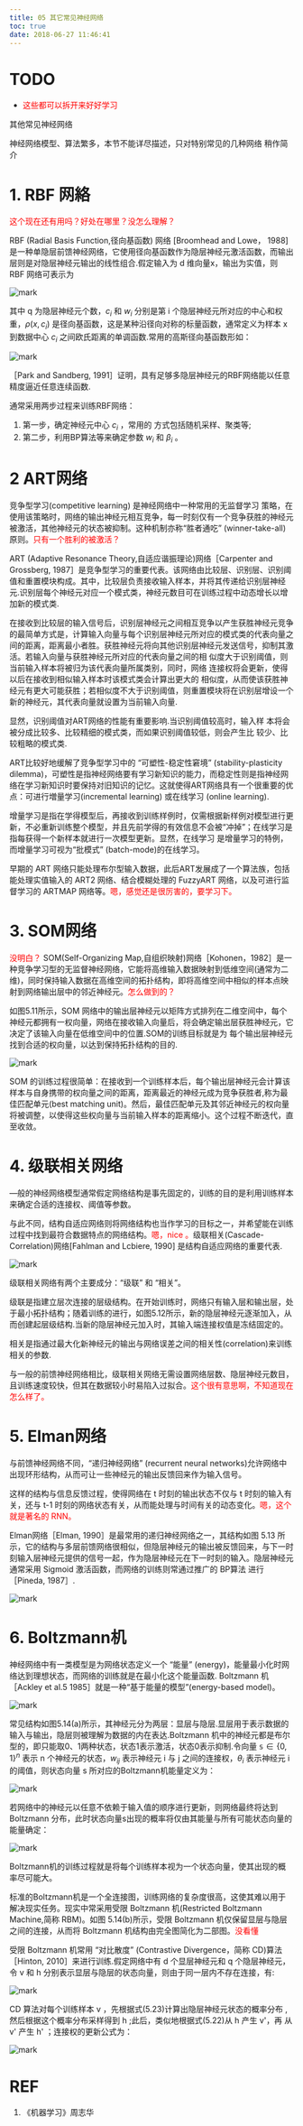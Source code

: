 ```yaml
---
title: 05 其它常见神经网络
toc: true
date: 2018-06-27 11:46:41
---
```


# TODO
- <span style="color:red;">这些都可以拆开来好好学习</span>






其他常见神经网络

神经网络模型、算法繁多，本节不能详尽描述，只对特别常见的几种网络 稍作简介

# 1. RBF 网絡

<span style="color:red;">这个现在还有用吗？好处在哪里？没怎么理解？</span>

RBF (Radial Basis Function,径向基函数) 网络 [Broomhead and Lowe， 1988] 是一种单隐层前馈神经网络，它使用径向基函数作为隐层神经元激活函数，而输出层则是对隐层神经元输出的线性组合.假定输入为 d 维向量x，输出为实值，则 RBF 网络可表示为

![mark](http://pacdb2bfr.bkt.clouddn.com/blog/image/180626/KmBkJGC74h.png?imageslim)

其中 q 为隐层神经元个数，$c_i$ 和 $w_i$ 分别是第 i 个隐层神经元所对应的中心和权重，$\rho (x,c_i)$ 是径向基函数，这是某种沿径向对称的标量函数，通常定义为样本 x 到数据中心 $c_i$ 之间欧氏距离的单调函数.常用的高斯径向基函数形如：


![mark](http://pacdb2bfr.bkt.clouddn.com/blog/image/180626/9AB5iJ3Bjj.png?imageslim)

［Park and Sandberg, 1991］证明，具有足够多隐层神经元的RBF网络能以任意精度逼近任意连续函数.

通常采用两步过程来训练RBF网络：

1. 第一步，确定神经元中心 $c_i$ ，常用的 方式包括随机采样、聚类等;
2. 第二步，利用BP算法等来确定参数 $w_i$ 和 $\beta_i$ 。

# 2 ART网络

竞争型学习(competitive learning) 是神经网络中一种常用的无监督学习 策略，在使用该策略时，网络的输出神经元相互竞争，每一时刻仅有一个竞争获胜的神经元被激活，其他神经元的状态被抑制。这种机制亦称“胜者通吃” (winner-take-all)原则。<span style="color:red;">只有一个胜利的被激活？</span>


ART (Adaptive Resonance Theory,自适应谐振理论)网络［Carpenter and Grossberg, 1987］是竞争型学习的重要代表。该网络由比较层、识别层、识别阈值和重置模块构成。其中，比较层负责接收输入样本，并将其传递给识别层神经元.识别层每个神经元对应一个模式类，神经元数目可在训练过程中动态增长以增加新的模式类.

在接收到比较层的输入信号后，识别层神经元之间相互竞争以产生获胜神经元竞争的最简单方式是，计算输入向量与每个识别层神经元所对应的模式类的代表向量之间的距离，距离最小者胜。获胜神经元将向其他识别层神经元发送信号，抑制其激活。若输入向量与获胜神经元所对应的代表向量之间的相 似度大于识别阈值，则当前输入样本将被归为该代表向量所属类别，同时，网络 连接权将会更新，使得以后在接收到相似输入样本时该模式类会计算出更大的 相似度，从而使该获胜神经元有更大可能获胜；若相似度不大于识别阈值，则重置模块将在识别层增设一个新的神经元，其代表向量就设置为当前输入向量.

显然，识别阈值对ART网络的性能有重要影响.当识别阈值较高时，输入样 本将会被分成比较多、比较精细的模式类，而如果识别阈值较低，则会产生比 较少、比较粗略的模式类.




ART比较好地缓解了竞争型学习中的 “可塑性-稳定性窘境” (stability-plasticity dilemma)，可塑性是指神经网络要有学习新知识的能力，而稳定性则是指神经网络在学习新知识时要保持对旧知识的记忆。这就使得ART网络具有一个很重要的优点：可进行増量学习(incremental learning) 或在线学习 (online learning).

增量学习是指在学得模型后，再接收到训练样例时，仅需根据新样例对模型进行更新，不必重新训练整个模型，并且先前学得的有效信息不会被“冲掉”；在线学习是指每获得一个新样本就进行一次模型更新。显然，在线学习 是增量学习的特例，而增量学习可视为“批模式” (batch-mode)的在线学习。

早期的 ART 网络只能处理布尔型输入数据，此后ART发展成了一个算法族，包括能处理实值输入的 ART2 网络、结合模糊处理的 FuzzyART 网络，以及可进行监督学习的 ARTMAP 网络等。<span style="color:red;">嗯，感觉还是很厉害的，要学习下。</span>

# 3. SOM网络
<span style="color:red;">没明白？</span>
SOM(Self-Organizing Map,自组织映射)网络［Kohonen，1982］是一种竞争学习型的无监督神经网络，它能将高维输入数据映射到低维空间(通常为二维)，同时保持输入数据在高维空间的拓扑结构，即将高维空间中相似的样本点映射到网络输出层中的邻近神经元。<span style="color:red;">怎么做到的？</span>

如图5.11所示，SOM 网络中的输出层神经元以矩阵方式排列在二维空间中，每个神经元都拥有一权向量，网络在接收输入向量后，将会确定输出层获胜神经元，它决定了该输入向量在低维空间中的位置.SOM的训练目标就是为 每个输出层神经元找到合适的权向量，以达到保持拓扑结构的目的.

![mark](http://pacdb2bfr.bkt.clouddn.com/blog/image/180627/EjDif2aL66.png?imageslim)

SOM 的训练过程很简单：在接收到一个训练样本后，每个输出层神经元会计算该样本与自身携带的权向量之间的距离，距离最近的神经元成为竞争获胜者,称为最佳匹配单元(best matching unit)。然后，最佳匹配单元及其邻近神经元的权向量将被调整，以使得这些权向量与当前输入样本的距离缩小。这个过程不断迭代，直至收敛。


# 4. 级联相关网络

—般的神经网络模型通常假定网络结构是事先固定的，训练的目的是利用训练样本来确定合适的连接权、阈值等参数。

与此不同，结构自适应网络则将网络结构也当作学习的目标之一，并希望能在训练过程中找到最符合数据特点的网络结构。<span style="color:red;">嗯，nice 。</span>级联相关(Cascade-Correlation)网络[Fahlman and Lcbiere, 1990] 是结构自适应网络的重要代表.



![mark](http://pacdb2bfr.bkt.clouddn.com/blog/image/180627/2H76FdJ5i1.png?imageslim)


级联相关网络有两个主要成分：“级联” 和 “相关”。

级联是指建立层次连接的层级结构。在开始训练时，网络只有输入层和输出层，处于最小拓扑结构；随着训练的进行，如图5.12所示，新的隐层神经元逐渐加入，从而创建起层级结构.当新的隐层神经元加入时，其输入端连接权值是冻结固定的。

相关是指通过最大化新神经元的输出与网络误差之间的相关性(correlation)来训练相关的参数.

与一般的前馈神经网络相比，级联相关网络无需设置网络层数、隐层神经元数目，且训练速度较快，但其在数据较小时易陷入过拟合。<span style="color:red;">这个很有意思啊，不知道现在怎么样了。</span>

# 5. Elman网络

与前馈神经网络不同，“递归神经网络”  (recurrent neural networks)允许网络中出现环形结构，从而可让一些神经元的输出反馈回来作为输入信号。

这样的结构与信息反馈过程，使得网络在 t 时刻的输出状态不仅与 t 时刻的输入有关，还与 t-1 时刻的网络状态有关，从而能处理与时间有关的动态变化。<span style="color:red;">嗯，这个就是著名的 RNN。</span>

Elman网络［Elman, 1990］是最常用的递归神经网络之一，其结构如图 5.13 所示，它的结构与多层前馈网络很相似，但隐层神经元的输出被反馈回来，与下一时刻输入层神经元提供的信号一起，作为隐层神经元在下一时刻的输入。隐层神经元通常采用 Sigmoid 激活函数，而网络的训练则常通过推广的 BP算法 进行［Pineda, 1987］.

![mark](http://pacdb2bfr.bkt.clouddn.com/blog/image/180627/mfH3faje4D.png?imageslim)


# 6. Boltzmann机

神经网络中有一类模型是为网络状态定义一个 “能量” (energy)，能量最小化时网络达到理想状态，而网络的训练就是在最小化这个能量函数. Boltzmann 机［Ackley et al.5 1985］就是一种“基于能量的模型”(energy-based model)。

![mark](http://pacdb2bfr.bkt.clouddn.com/blog/image/180627/83cg18H7me.png?imageslim)

常见结构如图5.14(a)所示，其神经元分为两层：显层与隐层.显层用于表示数据的输入与输出，隐层则被理解为数据的内在表达.Boltzmann 机中的神经元都是布尔型的，即只能取0、1两种状态，状态1表示激活，状态0表示抑制.令向量 $\mathbb{s}\in \{0,1\}^n$ 表示 n 个神经元的状态，$w_{ij}$ 表示神经元 i 与 j 之间的连接权，$\theta_i$ 表示神经元 i 的阈值，则状态向量 s 所对应的Boltzmann机能量定义为：


![mark](http://pacdb2bfr.bkt.clouddn.com/blog/image/180627/BBe9dBae4I.png?imageslim)

若网络中的神经元以任意不依赖于输入值的顺序进行更新，则网络最终将达到 Boltzmann 分布，此时状态向量s出现的概率将仅由其能量与所有可能状态向量的能量确定：

![mark](http://pacdb2bfr.bkt.clouddn.com/blog/image/180627/mAAhKC2E6d.png?imageslim)

Boltzmann机的训练过程就是将每个训练样本视为一个状态向量，使其出现的概率尽可能大。

标准的Boltzmann机是一个全连接图，训练网络的复杂度很高，这使其难以用于解决现实任务。现实中常采用受限 Boltzmann 机(Restricted Boltzmann Machine,简称 RBM)。如图 5.14(b)所示，受限 Boltzmann 机仅保留显层与隐层之间的连接，从而将 Boltzmann 机结构由完全图简化为二部图。<span style="color:red;">没看懂</span>

受限 Boltzmann 机常用 “对比散度”  (Contrastive Divergence，简称 CD)算法［Hinton, 2010］来进行训练.假定网络中有 d 个显层神经元和 q 个隐层神经元，令 v 和 h 分别表示显层与隐层的状态向量，则由于同一层内不存在连接，有:

![mark](http://pacdb2bfr.bkt.clouddn.com/blog/image/180627/52b004k82E.png?imageslim)

CD 算法对每个训练样本 v ，先根据式(5.23)计算出隐层神经元状态的概率分布 , 然后根据这个概率分布采样得到 h ;此后，类似地根据式(5.22)从 h 产生 v'，再 从 v' 产生 h' ；连接权的更新公式为：


![mark](http://pacdb2bfr.bkt.clouddn.com/blog/image/180627/j959DFkeG3.png?imageslim)









# REF
1. 《机器学习》周志华
